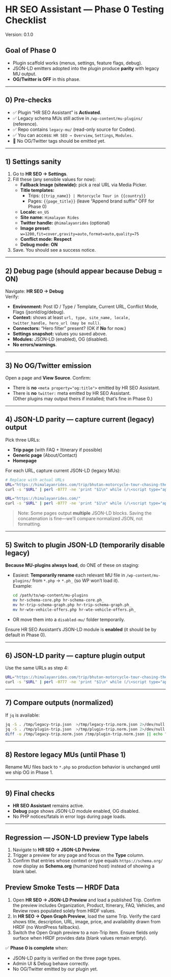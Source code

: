 # HR SEO Assistant — Phase 0 Testing Checklist
Version: 0.1.0

## Goal of Phase 0
- Plugin scaffold works (menus, settings, feature flags, debug).
- JSON-LD emitters adopted into the plugin produce **parity** with legacy MU output.
- **OG/Twitter is OFF** in this phase.

---

## 0) Pre-checks
- ✅ Plugin “HR SEO Assistant” is **Activated**.
- ✅ Legacy schema MUs still active in `/wp-content/mu-plugins/` (reference).
- ✅ Repo contains `legacy-mu/` (read-only source for Codex).
- ✅ You can access: `HR SEO → Overview`, `Settings`, `Modules`.
- 🚫 No OG/Twitter tags should be emitted yet.

---

## 1) Settings sanity
1. Go to **HR SEO → Settings**.
2. Fill these (any sensible values for now):
   - **Fallback Image (sitewide):** pick a real URL via Media Picker.
   - **Title templates:**
     - Trips: `{{trip_name}} | Motorcycle Tour in {{country}}`
     - Pages: `{{page_title}}` (leave “Append brand suffix” OFF for Phase 0)
   - **Locale:** `en_US`
   - **Site name:** `Himalayan Rides`
   - **Twitter handle:** `@himalayanrides` (optional)
   - **Image preset:** `w=1200,fit=cover,gravity=auto,format=auto,quality=75`
   - **Conflict mode:** **Respect**
   - **Debug mode:** **ON**
3. Save. You should see a success notice.

---

## 2) Debug page (should appear because Debug = ON)
Navigate: **HR SEO → Debug**  
Verify:
- **Environment:** Post ID / Type / Template, Current URL, Conflict Mode, Flags (jsonld/og/debug).
- **Context:** shows at least `url, type, site_name, locale, twitter_handle, hero_url (may be null)`.
- **Connectors:** “Hero filter” present? (OK if **No** for now.)
- **Settings snapshot:** values you saved above.
- **Modules:** JSON-LD (enabled), OG (disabled).
- **No errors/warnings**.

---

## 3) No OG/Twitter emission
Open a page and **View Source**. Confirm:
- There is **no** `<meta property="og:title">` emitted by HR SEO Assistant.
- There is **no** `twitter:` meta emitted by HR SEO Assistant.  
(Other plugins may output theirs if installed; that’s fine in Phase 0.)

---

## 4) JSON-LD parity — capture current (legacy) output
Pick three URLs:
- **Trip page** (with FAQ + Itinerary if possible)
- **Generic page** (About/Contact)
- **Homepage**

For each URL, capture current JSON-LD (legacy MUs):
```bash
# Replace with actual URLs
URL="https://himalayanrides.com/trip/bhutan-motorcycle-tour-chasing-the-thunder-dragon/"
curl -s "$URL" | perl -0777 -ne 'print "$1\n" while (/\<script type="application\/ld\+json"\>(.*?)\<\/script\>/sg)' > /tmp/legacy-trip.json

URL="https://himalayanrides.com/"
curl -s "$URL" | perl -0777 -ne 'print "$1\n" while (/\<script type="application\/ld\+json"\>(.*?)\<\/script\>/sg)' > /tmp/legacy-home.json
```

> Note: Some pages output **multiple** JSON-LD blocks. Saving the concatenation is fine—we’ll compare normalized JSON, not formatting.

---

## 5) Switch to plugin JSON-LD (temporarily disable legacy)
**Because MU-plugins always load**, do ONE of these on staging:

- Easiest: **Temporarily rename** each relevant MU file in `/wp-content/mu-plugins/` from `*.php` → `*.ph_` (so WP won’t load it).  
  Example:
  ```bash
  cd /path/to/wp-content/mu-plugins
  mv hr-schema-core.php hr-schema-core.ph_
  mv hr-trip-schema-graph.php hr-trip-schema-graph.ph_
  mv hr-wte-vehicle-offers.php hr-wte-vehicle-offers.ph_
  ```

- OR move them into a `disabled-mu/` folder temporarily.

Ensure HR SEO Assistant’s JSON-LD module is **enabled** (it should be by default in Phase 0).

---

## 6) JSON-LD parity — capture plugin output
Use the same URLs as step 4:
```bash
URL="https://himalayanrides.com/trip/bhutan-motorcycle-tour-chasing-the-thunder-dragon/"
curl -s "$URL" | perl -0777 -ne 'print "$1\n" while (/\<script type="application\/ld\+json"\>(.*?)\<\/script\>/sg)' > /tmp/plugin-trip.json
```

---

## 7) Compare outputs (normalized)
If `jq` is available:
```bash
jq -S . /tmp/legacy-trip.json  >/tmp/legacy-trip.norm.json 2>/dev/null || cp /tmp/legacy-trip.json  /tmp/legacy-trip.norm.json
jq -S . /tmp/plugin-trip.json  >/tmp/plugin-trip.norm.json 2>/dev/null || cp /tmp/plugin-trip.json  /tmp/plugin-trip.norm.json
diff -u /tmp/legacy-trip.norm.json /tmp/plugin-trip.norm.json || echo "Trip JSON-LD: differences shown above"
```

---

## 8) Restore legacy MUs (until Phase 1)
Rename MU files back to `*.php` so production behavior is unchanged until we ship OG in Phase 1.

---

## 9) Final checks
- **HR SEO Assistant** remains active.
- **Debug** page shows JSON-LD module enabled, OG disabled.
- No PHP notices/fatals in error logs during page loads.

---

## Regression — JSON-LD preview Type labels
1. Navigate to **HR SEO → JSON-LD Preview**.
2. Trigger a preview for any page and focus on the **Type** column.
3. Confirm that entries whose context or type equals `https://schema.org/` now display as **Schema.org** (humanized host) instead of showing a blank label.

## Preview Smoke Tests — HRDF Data
1. Open **HR SEO → JSON-LD Preview** and load a published Trip. Confirm the preview includes Organization, Product, Itinerary, FAQ, Vehicles, and Review rows populated solely from HRDF values.
2. In **HR SEO → Open Graph Preview**, load the same Trip. Verify the card shows title, description, URL, image, price, and availability drawn from HRDF (no WordPress fallbacks).
3. Switch the Open Graph preview to a non-Trip item. Ensure fields only surface when HRDF provides data (blank values remain empty).

✅ **Phase 0 is complete** when:
- JSON-LD parity is verified on the three page types.
- Admin UI & Debug behave correctly.
- No OG/Twitter emitted by our plugin yet.
